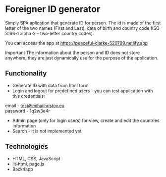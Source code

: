 # Foreigner ID generator

Simply SPA aplication that generate ID for person. The id is made of the first letter of the two names (First and Last), date of birth and country code (ISO 3166-1 alpha-2 – two-letter country codes).

You can access the app at https://peaceful-clarke-520799.netlify.app

Important
The information about the person and ID does not store anywhere, they are just dynamically use for the purpose of the application.

## Functionality

* Generate ID with data from html form
* Login and logout for predefined users - you can test application with this credentials:

email - test@mihailhristov.eu<br/>
password - 1q2w3e4r

* Admin page (only for login users) for view, create and edit the countries information
* Search - it is not implemented yet

## Technologies

* HTML, CSS, JavaScript
* lit-html, page.js
* Back4app
